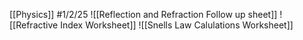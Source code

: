 [[Physics]]
#1/2/25
![[Reflection and Refraction Follow up sheet]]
![[Refractive Index Worksheet]]
![[Snells Law Calulations Worksheet]]